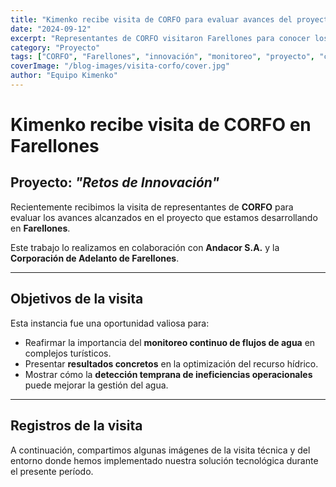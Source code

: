 ```yaml
---
title: "Kimenko recibe visita de CORFO para evaluar avances del proyecto 'Retos de Innovación' en Farellones"
date: "2024-09-12"
excerpt: "Representantes de CORFO visitaron Farellones para conocer los avances del proyecto desarrollado por Kimenko en colaboración con Andacor S.A. y la Corporación de Adelanto de Farellones."
category: "Proyecto"
tags: ["CORFO", "Farellones", "innovación", "monitoreo", "proyecto", "colaboración"]
coverImage: "/blog-images/visita-corfo/cover.jpg"
author: "Equipo Kimenko"
---
```


# Kimenko recibe visita de CORFO en Farellones  
## Proyecto: *"Retos de Innovación"*

Recientemente recibimos la visita de representantes de **CORFO** para evaluar los avances alcanzados en el proyecto que estamos desarrollando en **Farellones**.  

Este trabajo lo realizamos en colaboración con **Andacor S.A.** y la **Corporación de Adelanto de Farellones**.  

---

## Objetivos de la visita  

Esta instancia fue una oportunidad valiosa para:  

- Reafirmar la importancia del **monitoreo continuo de flujos de agua** en complejos turísticos.  
- Presentar **resultados concretos** en la optimización del recurso hídrico.  
- Mostrar cómo la **detección temprana de ineficiencias operacionales** puede mejorar la gestión del agua.  

---

## Registros de la visita  

A continuación, compartimos algunas imágenes de la visita técnica y del entorno donde hemos implementado nuestra solución tecnológica durante el presente período.  
